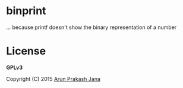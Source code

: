 # binprint

... because printf doesn't show the binary representation of a number

# License

**GPLv3**

Copyright (C) 2015 [Arun Prakash Jana](engineerarun@gmail.com)
